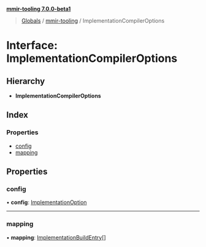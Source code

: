 **[mmir-tooling 7.0.0-beta1](../README.md)**

> [Globals](../README.md) / [mmir-tooling](../modules/mmir_tooling.md) / ImplementationCompilerOptions

# Interface: ImplementationCompilerOptions

## Hierarchy

* **ImplementationCompilerOptions**

## Index

### Properties

* [config](mmir_tooling.implementationcompileroptions.md#config)
* [mapping](mmir_tooling.implementationcompileroptions.md#mapping)

## Properties

### config

•  **config**: [ImplementationOption](mmir_tooling.implementationoption.md)

___

### mapping

•  **mapping**: [ImplementationBuildEntry](mmir_tooling.implementationbuildentry.md)[]
